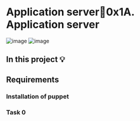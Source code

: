 # Application server:page_with_curl:0x1A. Application server

![image](https://github.com/arkoaikins/alx-system_engineering-devops/assets/110135034/55a1592e-9ee9-4030-b198-8912d46fdc0b)
![image](https://github.com/arkoaikins/alx-system_engineering-devops/assets/110135034/aa596d19-28af-42ed-ad5b-6ad438a52580)


## In this project :bulb:

## Requirements

### Installation of puppet

### Task 0
